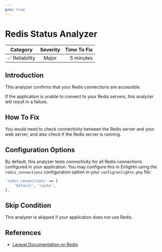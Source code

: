 ```yaml
---
pro: true
---
```


# Redis Status Analyzer <Badge text="PRO" type="tip"/>

| Category       | Severity   | Time To Fix  |
| -------------  |:----------:| ------------:|
| :white_check_mark: Reliability | Major | 5 minutes   |

## Introduction

This analyzer confirms that your Redis connections are accessible.

If the application is unable to connect to your Redis servers, this analyzer will result in a failure.

## How To Fix

You would need to check connectivity between the Redis server and your web server, and also check if the Redis server is running.

## Configuration Options

By default, this analyzer tests connectivity for all Redis connections configured in your application. You may configure this in Enlightn using the `redis_connections` configuration option in your `config/enlightn.php` file:

```php
'redis_connections' => [
    'default', 'cache',  
],
```

## Skip Condition

This analyzer is skipped if your application does not use Redis.

## References

- [Laravel Documentation on Redis](https://laravel.com/docs/redis)